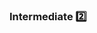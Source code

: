 <div id="title">

### Intermediate :two:

</div>

<div id="body">

<include src="useNameExplain/embed-inParent.md" boilerplate />
<include src="notTooLongNorShort/embed-inParent.md" boilerplate />
<include src="avoidMisleadingNames/embed-inParent.md" boilerplate />

</div>

<div id="extras">
</div>